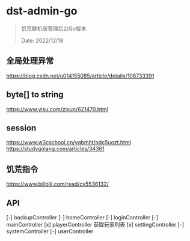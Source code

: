 # dst-admin-go
> 饥荒联机版管理后台Go版本
>
> Date: 2022/12/18

## 全局处理异常
https://blog.csdn.net/u014155085/article/details/106733391

## byte[] to string
https://www.yisu.com/zixun/621470.html

## session
https://www.w3cschool.cn/yqbmht/ndc5uozt.html
https://studygolang.com/articles/34361


## 饥荒指令
https://www.bilibili.com/read/cv5536132/

## API

[-] backupController
[-] homeController
[-] loginController
[-] mainController
[x] playerController
获取玩家列表
[x] settingController
[-] systemController
[-] userController
